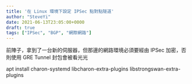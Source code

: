 ```yaml
---
title: '在 Linux 環境下設定 IPSec 點對點隧道'
author: "SteveYi"
date: 2021-06-13T23:05:00+0000
draft: true
tags: ["IPSec", "BGP", "網際網路"]
---
```


前陣子，拿到了一台新的伺服器，但那邊的網路環境必須要經由 IPSec 加密，否則使用 GRE Tunnel 封包會被看光光

apt install charon-systemd libcharon-extra-plugins libstrongswan-extra-plugins
